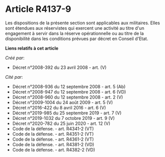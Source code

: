 # Article R4137-9

Les dispositions de la présente section sont applicables aux militaires. Elles sont étendues aux réservistes qui exercent une
activité au titre d'un engagement à servir dans la réserve opérationnelle ou au titre de la disponibilité dans les conditions
prévues par décret en Conseil d'Etat.

**Liens relatifs à cet article**

_Créé par_:

  - Décret n°2008-392 du 23 avril 2008 - art. (V)

_Cité par_:

  - Décret n°2008-936 du 12 septembre 2008 - art. 5 (Ab)
  - Décret n°2008-947 du 12 septembre 2008 - art. 6 (VD)
  - Décret n°2008-960 du 12 septembre 2008 - art. 2 (V)
  - Décret n°2009-1004 du 24 août 2009 - art. 5 (V)
  - Décret n°2016-422 du 8 avril 2016 - art. 6 (V)
  - Décret n°2019-985 du 25 septembre 2019 - art. 7 (V)
  - Décret n°2019-1032 du 7 octobre 2019 - art. 9 (V)
  - Décret n°2020-782 du 25 juin 2020 - art. 12 (V)
  - Code de la défense. - art. R4341-2 (VT)
  - Code de la défense. - art. R4351-2 (VT)
  - Code de la défense. - art. R4361-2 (VT)
  - Code de la défense. - art. R4381-2 (VD)
  - Code de la défense. - art. R4382-2 (VD)
